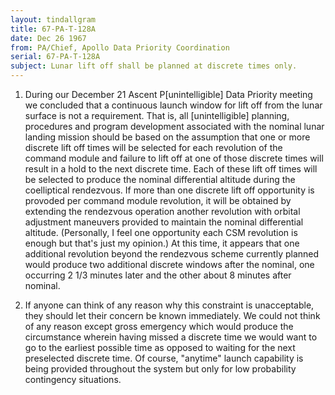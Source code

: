 ```yaml
---
layout: tindallgram
title: 67-PA-T-128A
date: Dec 26 1967
from: PA/Chief, Apollo Data Priority Coordination
serial: 67-PA-T-128A
subject: Lunar lift off shall be planned at discrete times only.
---
```


1. During our December 21 Ascent P\[unintelligible\] Data Priority meeting we concluded
that a continuous launch window for lift off from the lunar surface is not
a requirement. That is, all \[unintelligible\] planning, procedures and program
development associated with the nominal lunar landing mission should be
based on the assumption that one or more discrete lift off times will be
selected for each revolution of the command module and failure to lift
off at one of those discrete times will result in a hold to the next
discrete time. Each of these lift off times will be selected to produce
the nominal differential altitude during the coelliptical rendezvous.
If more than one discrete lift off opportunity is provoded per command
module revolution, it will be obtained by extending the rendezvous operation
another revolution with orbital adjustment maneuvers provided to
maintain the nominal differential altitude. (Personally, I feel one
opportunity each CSM revolution is enough but that's just my opinion.)
At this time, it appears that one additional revolution beyond the
rendezvous scheme currently planned would produce two additional discrete
windows after the nominal, one occurring 2 1/3 minutes later and the other
about 8 minutes after nominal.

2. If anyone can think of any reason why this constraint is unacceptable,
they should let their concern be known immediately. We could not think
of any reason except gross emergency which would produce the circumstance
wherein having missed a discrete time we would want to go to the earliest
possible time as opposed to waiting for the next preselected discrete
time. Of course, "anytime" launch capability is being provided throughout
the system but only for low probability contingency situations.

